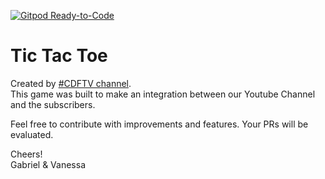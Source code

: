 [![Gitpod Ready-to-Code](https://img.shields.io/badge/Gitpod-Ready--to--Code-blue?logo=gitpod)](https://gitpod.io/#https://github.com/gabrielfroes/tic-tac-toe) 

# Tic Tac Toe

Created by [#CDFTV channel](https://www.youtube.com/codigofontetv).  
This game was built to make an integration between our Youtube Channel and the subscribers.

Feel free to contribute with improvements and features. Your PRs will be evaluated. 

Cheers!  
Gabriel & Vanessa
